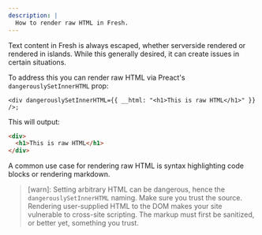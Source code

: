 ```yaml
---
description: |
  How to render raw HTML in Fresh.
---
```


Text content in Fresh is always escaped, whether serverside rendered or rendered
in islands. While this generally desired, it can create issues in certain
situations.

To address this you can render raw HTML via Preact's `dangerouslySetInnerHTML`
prop:

```tsx routes/dynamic-html.tsx
<div dangerouslySetInnerHTML={{ __html: "<h1>This is raw HTML</h1>" }} />;
```

This will output:

```html Response body
<div>
  <h1>This is raw HTML</h1>
</div>
```

A common use case for rendering raw HTML is syntax highlighting code blocks or
rendering markdown.

> [warn]: Setting arbitrary HTML can be dangerous, hence the
> `dangerouslySetInnerHTML` naming. Make sure you trust the source. Rendering
> user-supplied HTML to the DOM makes your site vulnerable to cross-site
> scripting. The markup must first be sanitized, or better yet, something you
> trust.
